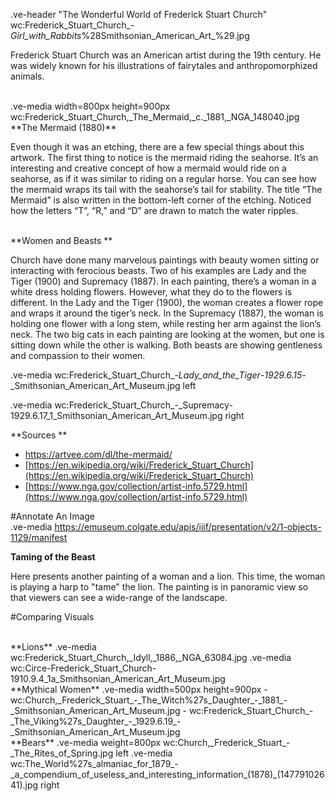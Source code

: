 .ve-header "The Wonderful World of Frederick Stuart Church" wc:Frederick_Stuart_Church_-_Girl_with_Rabbits_%28Smithsonian_American_Art_%29.jpg 

Frederick Stuart Church was an American artist during the 19th century. He was widely known for his illustrations of fairytales and anthropomorphized animals.  

<br>
.ve-media width=800px height=900px wc:Frederick_Stuart_Church,_The_Mermaid,_c._1881,_NGA_148040.jpg

<br>
**The Mermaid (1880)**

Even though it was an etching, there are a few special things about this artwork. The first thing to notice is the mermaid riding the seahorse. It’s an interesting and creative concept of how a mermaid would ride on a seahorse, as if it was similar to riding on a regular horse. You can see how the mermaid wraps its tail with the seahorse’s tail for stability. The title “The Mermaid” is also written in the bottom-left corner of the etching. Noticed how the letters “T”, “R,” and “D” are drawn to match the water ripples.

<br>
**Women and Beasts **

Church have done many marvelous paintings with beauty women sitting or interacting with ferocious beasts. Two of his examples are Lady and the Tiger (1900) and Supremacy (1887). In each painting, there’s a woman in a white dress holding flowers. However, what they do to the flowers is different. In the Lady and the Tiger (1900), the woman creates a flower rope and wraps it around the tiger’s neck. In the Supremacy (1887), the woman is holding one flower with a long stem, while resting her arm against the lion’s neck. The two big cats in each painting are looking at the women, but one is sitting down while the other is walking. Both beasts are showing gentleness and compassion to their women.  

.ve-media wc:Frederick_Stuart_Church_-_Lady_and_the_Tiger_-_1929.6.15_-_Smithsonian_American_Art_Museum.jpg left 

.ve-media wc:Frederick_Stuart_Church_-_Supremacy-1929.6.17_1_Smithsonian_American_Art_Museum.jpg right


**Sources **

- [https://artvee.com/dl/the-mermaid/  ](https://artvee.com/dl/the-mermaid/)
- [https://en.wikipedia.org/wiki/Frederick_Stuart_Church](https://en.wikipedia.org/wiki/Frederick_Stuart_Church)  
- [https://www.nga.gov/collection/artist-info.5729.html](https://www.nga.gov/collection/artist-info.5729.html) 

#Annotate An Image
<br>
.ve-media https://emuseum.colgate.edu/apis/iiif/presentation/v2/1-objects-1129/manifest


**Taming of the Beast**

Here presents another painting of a woman and a lion. This time, the woman is playing a harp to "tame" the lion. The painting is in panoramic view so that viewers can see a wide-range of the landscape. 

#Comparing Visuals

<br>
**Lions**
.ve-media wc:Frederick_Stuart_Church,_Idyll,_1886,_NGA_63084.jpg
.ve-media wc:Circe-Frederick_Stuart_Church-1910.9.4_1a_Smithsonian_American_Art_Museum.jpg

<br>
**Mythical Women**
.ve-media width=500px height=900px
    -  wc:Church,_Frederick_Stuart_-_The_Witch%27s_Daughter_-_1881_-_Smithsonian_American_Art_Museum.jpg
    -  wc:Frederick_Stuart_Church_-_The_Viking%27s_Daughter_-_1929.6.19_-_Smithsonian_American_Art_Museum.jpg

<br>
**Bears**
.ve-media weight=800px wc:Church,_Frederick_Stuart_-_The_Rites_of_Spring.jpg left
.ve-media wc:The_World%27s_almaniac_for_1879_-_a_compendium_of_useless_and_interesting_information_(1878)_(14779102641).jpg right